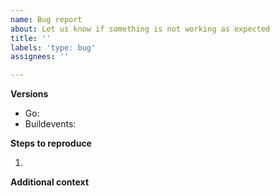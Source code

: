 ```yaml
---
name: Bug report
about: Let us know if something is not working as expected
title: ''
labels: 'type: bug'
assignees: ''

---
```


<!---
Thank you for taking the time to report bugs!

We love code snippets and links to repositories that reproduce the issue, but understand if you don't have the time to add them. We'll do our best with the info you provide, and might ask follow-up questions.

Please see our [OSS process document](https://github.com/honeycombio/home/blob/main/honeycomb-oss-lifecycle-and-practices.md#) to get an idea of how we operate.
--->

**Versions**

- Go:
- Buildevents:


**Steps to reproduce**

1.

**Additional context**
